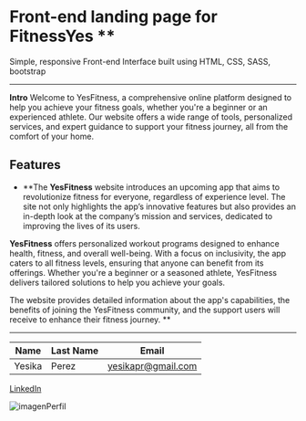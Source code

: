 # Front-end landing page for FitnessYes \*\*

Simple, responsive Front-end Interface built using HTML, CSS, SASS, bootstrap

---

**Intro**
Welcome to YesFitness, a comprehensive online platform designed to help you achieve your fitness goals, whether you're a beginner or an experienced athlete. Our website offers a wide range of tools, personalized services, and expert guidance to support your fitness journey, all from the comfort of your home.

## Features

- **The **YesFitness** website introduces an upcoming app that aims to revolutionize fitness for everyone, regardless of experience level. The site not only highlights the app’s innovative features but also provides an in-depth look at the company’s mission and services, dedicated to improving the lives of its users.


**YesFitness** offers personalized workout programs designed to enhance health, fitness, and overall well-being. With a focus on inclusivity, the app caters to all fitness levels, ensuring that anyone can benefit from its offerings. Whether you're a beginner or a seasoned athlete, YesFitness delivers tailored solutions to help you achieve your goals.


The website provides detailed information about the app's capabilities, the benefits of joining the YesFitness community, and the support users will receive to enhance their fitness journey.
**

---

| Name   | Last Name | Email              |
| ------ | --------- | ------------------ |
| Yesika | Perez     | yesikapr@gmail.com |

[LinkedIn](https://www.linkedin.com/in/yesikaperezravelo/)

![imagenPerfil](https://firebasestorage.googleapis.com/v0/b/productyesfitness.appspot.com/o/fitnessProducts.png?alt=media&token=673220bd-90ca-46d0-bb5e-fc13a54f5ac7)
